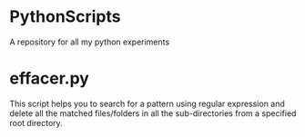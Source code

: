 PythonScripts
=============

A repository for all my python experiments

effacer.py
====================
This script helps you to search for a pattern using regular expression and delete all the matched files/folders in all the sub-directories from a specified root directory.